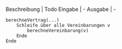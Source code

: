 Beschreibung | Todo 
Eingabe | - 
Ausgabe | - 
```
berechneVertrag(...)
    Schleife über alle Vereinbarungen v
        berechneVereinbarung(v)
    Ende
Ende
```
